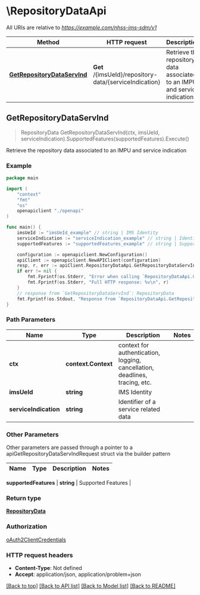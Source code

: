 # \RepositoryDataApi

All URIs are relative to *https://example.com/nhss-ims-sdm/v1*

Method | HTTP request | Description
------------- | ------------- | -------------
[**GetRepositoryDataServInd**](RepositoryDataApi.md#GetRepositoryDataServInd) | **Get** /{imsUeId}/repository-data/{serviceIndication} | Retrieve the repository data associated to an IMPU and service indication



## GetRepositoryDataServInd

> RepositoryData GetRepositoryDataServInd(ctx, imsUeId, serviceIndication).SupportedFeatures(supportedFeatures).Execute()

Retrieve the repository data associated to an IMPU and service indication

### Example

```go
package main

import (
    "context"
    "fmt"
    "os"
    openapiclient "./openapi"
)

func main() {
    imsUeId := "imsUeId_example" // string | IMS Identity
    serviceIndication := "serviceIndication_example" // string | Identifier of a service related data
    supportedFeatures := "supportedFeatures_example" // string | Supported Features (optional)

    configuration := openapiclient.NewConfiguration()
    apiClient := openapiclient.NewAPIClient(configuration)
    resp, r, err := apiClient.RepositoryDataApi.GetRepositoryDataServInd(context.Background(), imsUeId, serviceIndication).SupportedFeatures(supportedFeatures).Execute()
    if err != nil {
        fmt.Fprintf(os.Stderr, "Error when calling `RepositoryDataApi.GetRepositoryDataServInd``: %v\n", err)
        fmt.Fprintf(os.Stderr, "Full HTTP response: %v\n", r)
    }
    // response from `GetRepositoryDataServInd`: RepositoryData
    fmt.Fprintf(os.Stdout, "Response from `RepositoryDataApi.GetRepositoryDataServInd`: %v\n", resp)
}
```

### Path Parameters


Name | Type | Description  | Notes
------------- | ------------- | ------------- | -------------
**ctx** | **context.Context** | context for authentication, logging, cancellation, deadlines, tracing, etc.
**imsUeId** | **string** | IMS Identity | 
**serviceIndication** | **string** | Identifier of a service related data | 

### Other Parameters

Other parameters are passed through a pointer to a apiGetRepositoryDataServIndRequest struct via the builder pattern


Name | Type | Description  | Notes
------------- | ------------- | ------------- | -------------


 **supportedFeatures** | **string** | Supported Features | 

### Return type

[**RepositoryData**](RepositoryData.md)

### Authorization

[oAuth2ClientCredentials](../README.md#oAuth2ClientCredentials)

### HTTP request headers

- **Content-Type**: Not defined
- **Accept**: application/json, application/problem+json

[[Back to top]](#) [[Back to API list]](../README.md#documentation-for-api-endpoints)
[[Back to Model list]](../README.md#documentation-for-models)
[[Back to README]](../README.md)

